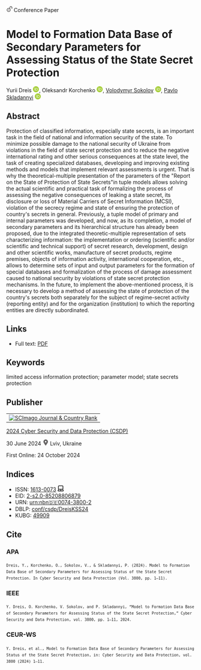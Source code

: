 <img src="/icons/unlock.svg" width="16" height="16"> Conference Paper

# Model to Formation Data Base of Secondary Parameters for Assessing Status of the State Secret Protection

Yurii Dreis <a href="https://orcid.org/0000-0003-2699-1597" target="_blank"><img src="/icons/orcid.svg" width="16" height="16"></a>,
Oleksandr Korchenko <a href="https://orcid.org/0000-0003-3376-0631" target="_blank"><img src="/icons/orcid.svg" width="16" height="16"></a>,
<a href="/">Volodymyr Sokolov</a> <a href="https://orcid.org/0000-0002-9349-7946" target="_blank"><img src="/icons/orcid.svg" width="16" height="16"></a>,
<a href="https://pavlo-skladannyi.github.io/">Pavlo Skladannyi</a> <a href="https://orcid.org/0000-0002-7775-6039" target="_blank"><img src="/icons/orcid.svg" width="16" height="16"></a>

## Abstract

Protection of classified information, especially state secrets, is an important task in the field of national and information security of the state. To minimize possible damage to the national security of Ukraine from violations in the field of state secret protection and to reduce the negative international rating and other serious consequences at the state level, the task of creating specialized databases, developing and improving existing methods and models that implement relevant assessments is urgent. That is why the theoretical-multiple presentation of the parameters of the "Report on the State of Protection of State Secrets"in tuple models allows solving the actual scientific and practical task of formalizing the process of assessing the negative consequences of leaking a state secret, its disclosure or loss of Material Carriers of Secret Information (MCSI), violation of the secrecy regime and state of ensuring the protection of country's secrets in general. Previously, a tuple model of primary and internal parameters was developed, and now, as its completion, a model of secondary parameters and its hierarchical structure has already been proposed, due to the integrated theoretic-multiple representation of sets characterizing information: the implementation or ordering (scientific and/or scientific and technical support) of secret research, development, design and other scientific works, manufacture of secret products, regime premises, objects of information activity, international cooperation, etc., allows to determine sets of input and output parameters for the formation of special databases and formalization of the process of damage assessment caused to national security by violations of state secret protection mechanisms. In the future, to implement the above-mentioned process, it is necessary to develop a method of assessing the state of protection of the country's secrets both separately for the subject of regime-secret activity (reporting entity) and for the organization (institution) to which the reporting entities are directly subordinated.

## Links

* Full text: [PDF](https://ceur-ws.org/Vol-3800/paper1.pdf)

## Keywords

limited access information protection; parameter model; state secrets protection

## Publisher

<table>
<tr>
<td>
<a href="https://www.scimagojr.com/journalsearch.php?q=21100218356&amp;tip=sid&amp;exact=no" title="SCImago Journal &amp; Country Rank"><img border="0" src="https://www.scimagojr.com/journal_img.php?id=21100218356" alt="SCImago Journal &amp; Country Rank"  /></a>
</td>
</tr>
</table>

[2024 Cyber Security and Data Protection (CSDP)](https://ceur-ws.org/Vol-3800/)

30 June 2024 <img src="/icons/location-pin.svg" width="16" height="16"> Lviv, Ukraine

First Online: 24 October 2024

## Indices

* ISSN: [1613-0073](https://portal.issn.org/resource/ISSN/1613-0073) <img src="/icons/online.svg" width="16" height="16">
* EID: [2-s2.0-85208806879](http://www.scopus.com/record/display.url?origin=inward&eid=2-s2.0-85208806879)
* URN: [urn:nbn:de:0074-3800-2](https://nbn-resolving.org/xml/urn:nbn:de:0074-3800-2)
* DBLP: [conf/csdp/DreisKSS24](https://dblp.org/rec/conf/csdp/DreisKSS24)
* KUBG: [49909](http://elibrary.kubg.edu.ua/id/eprint/49909/)

## Cite

### APA

<small>`Dreis, Y., Korchenko, O., Sokolov, V., & Skladannyi, P. (2024). Model to Formation Data Base of Secondary Parameters for Assessing Status of the State Secret Protection. In Cyber Security and Data Protection (Vol. 3800, pp. 1–11).`</small>

### IEEE

<small>`Y. Dreis, O. Korchenko, V. Sokolov, and P. Skladannyi, “Model to Formation Data Base of Secondary Parameters for Assessing Status of the State Secret Protection,” Cyber Security and Data Protection, vol. 3800, pp. 1–11, 2024.`</small>

### CEUR-WS

<small>`Y. Dreis, et al., Model to Formation Data Base of Secondary Parameters for Assessing Status of the State Secret Protection, in: Cyber Security and Data Protection, vol. 3800 (2024) 1–11.`</small>